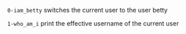 `0-iam_betty` switches the current user to the user betty

`1-who_am_i` print the effective username of the current user